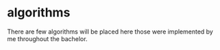 # algorithms
There are few algorithms will be placed here those were implemented by me throughout the bachelor. 

